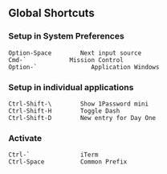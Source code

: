 ## Global Shortcuts ##

### Setup in System Preferences ###
```
Option-Space        Next input source
Cmd-`            Mission Control
Option-`               Application Windows
```


### Setup in individual applications ###
```
Ctrl-Shift-\        Show 1Password mini
Ctrl-Shift-H        Toggle Dash
Ctrl-Shift-D        New entry for Day One
```

### Activate ###
```
Ctrl-`              iTerm
Ctrl-Space          Common Prefix
```



